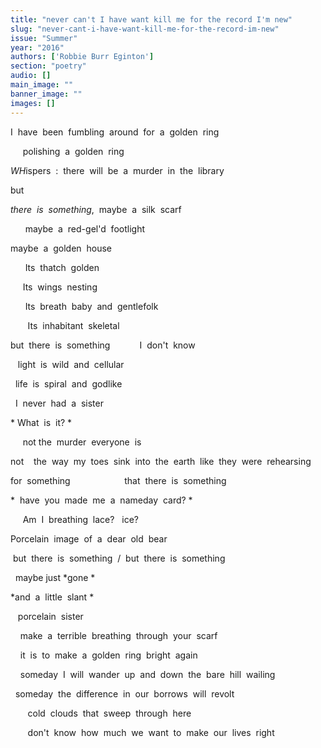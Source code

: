 ```yaml
---
title: "never can't I have want kill me for the record I'm new"
slug: "never-cant-i-have-want-kill-me-for-the-record-im-new"
issue: "Summer"
year: "2016"
authors: ['Robbie Burr Eginton']
section: "poetry"
audio: []
main_image: ""
banner_image: ""
images: []
---
```

I  have  been  fumbling  around  for  a  golden  ring

      polishing  a  golden  ring

 *WH*ispers  :  there  will  be  a  murder  in  the  library

 but

 *there  is  something*,  maybe  a  silk  scarf

       maybe  a  red­-gel'd  footlight

 maybe  a  golden  house

       Its  thatch  golden

      Its  wings  nesting

       Its  breath  baby  and  gentlefolk

        Its  inhabitant  skeletal

 but  there  is  something            I  don't  know

    light  is  wild  and  cellular

   life  is  spiral  and  godlike

   I  never  had  a  sister

 * What  is  it? *

      not the  murder  everyone  is

 not    the  way  my  toes  sink  into  the  earth  like  they  were  rehearsing

 for  something                      that  there  is  something

 *  have  you  made  me  a  nameday  card? *

      Am  I  breathing  lace?   ice?

 Porcelain  image  of  a  dear  old  bear

  but  there  is  something  /  but  there  is  something

   maybe just *gone *

 *and  a  little  slant *

    porcelain  sister

     make  a  terrible  breathing  through  your  scarf

     it  is  to  make  a  golden  ring  bright  again

     someday  I  will  wander  up  and  down  the  bare  hill  wailing

   someday  the  difference  in  our  borrows  will  revolt

        cold  clouds  that  sweep  through  here

        don't  know  how  much  we  want  to  make  our  lives  right

